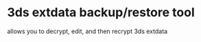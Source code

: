 3ds extdata backup/restore tool
============

allows you to decrypt, edit, and then recrypt 3ds extdata
